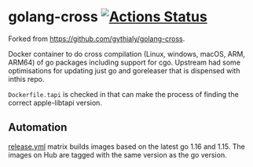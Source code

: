 # golang-cross [![Actions Status](https://github.com/gythialy/golang-cross/workflows/Docker%20Image%20CI/badge.svg)](https://github.com/gythialy/golang-cross/actions)

Forked from https://github.com/gythialy/golang-cross. 

Docker container to do cross compilation (Linux, windows, macOS, ARM, ARM64) of go packages including support for cgo. Upstream had some optimisations for updating just go and goreleaser that is dispensed with inthis repo. 

`Dockerfile.tapi` is checked in that can make the process of finding the correct apple-libtapi version.

## Automation

[release.yml](.github/workflows/release.yml) matrix builds images based on the latest go 1.16 and 1.15. The images on Hub are tagged with the same version as the go version.
